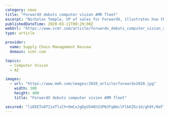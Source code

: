 ```yaml
---
category: news
title: "ForwardX debuts computer vision AMR fleet"
excerpt: "Nicholas Temple, VP of sales for ForwardX, illustrates how the company’s computer vision-based AMRs use AI and deep learning to extract insights from camera inputs. ForwardX Robotics (Booth 1207) recently launched in the Americas what it claims is the world’s only computer vision-based AMR fleet, which has already been installed in ..."
publishedDateTime: 2020-03-11T00:29:00Z
webUrl: "https://www.scmr.com/article/forwardx_debuts_computer_vision_amr_fleet/news"
type: article

provider:
  name: Supply Chain Management Review
  domain: scmr.com

topics:
  - Computer Vision
  - AI

images:
  - url: "https://www.mmh.com/images/2020_article/forwardx2020.jpg"
    width: 300
    height: 400
    title: "ForwardX debuts computer vision AMR fleet"

secured: "liDIETo0T2ieTlzCh+6mCuJgDyU546h31PNJFq8mclFlkKZGc1d/gh9t/0eFTbMzLpSeQ6jO2ezq0hX0u6YYyfRlrW78WI2XZCflZrK8E4qc5ps7EkZWRGBh2WfTuEo9g6ppapBn/lRqzmI3fUhCLh4U6vvitaJGuZZPsjBBHg9XDWvdefUkrbGttNaO103vcAlqDMY46+E811d6YvBNtWd1g9MwOM0P5ZMD6c41NycrN15jAR+4vatdQaStrV8SNM0vFR04XFHslzoROTrS/wNkQoQvfwUgIyxeP+XKO8sFCHCyLSnOXnhyfu94B7M/;BO88hBzYA1ZFy7K5FiYWDg=="
---
```


